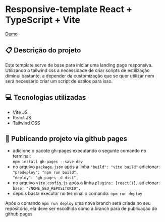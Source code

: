 # Responsive-template React + TypeScript + Vite
<a href="https://marnand.github.io/responsive-template-react/">Demo</a>

## 📋 Descrição do projeto
Este template serve de base para iniciar uma landing page responsiva. 
Utilizando o tailwind css a necessidade de criar scripts de estilização diminui bastante, 
a depender da customização que se quer utilizar nem será necessário criar um script de estilos para isso.

## 💻 Tecnologias utilizadas
- Vite JS
- React JS
- Tailwind CSS

## 🚀 Publicando projeto via github pages

- adicione o pacote gh-pages executando o segunte comando no terminal: <br>
  `npm install gh-pages --save-dev`
- no arquivo `package.json` após a linha `"build": "vite build"` adicionar: <br>
  `"predeploy": "npm run build",` <br>
  `"deploy": "gh-pages -d dist",`
- no arquivo `vite.config.js` após a linha `plugins: [react()],` adicionar: <br>
  `base: "/NOME_SEU_REPOSITORIO",`
- depois basta executar no terminal o comando:
  `npm run deploy`

Após o comando `npm run deploy` uma nova branch será criada no seu repositório, ela deve ser escolhida como a branch para de publicação do github pages


